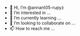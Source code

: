 - 👋 Hi, I’m @annant05-rupyz
- 👀 I’m interested in ...
- 🌱 I’m currently learning ...
- 💞️ I’m looking to collaborate on ...
- 📫 How to reach me ...

<!---
annant05-rupyz/annant05-rupyz is a ✨ special ✨ repository because its `README.md` (this file) appears on your GitHub profile.
You can click the Preview link to take a look at your changes.
--->
